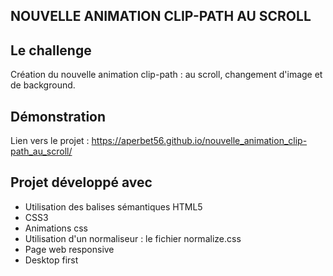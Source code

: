 ## NOUVELLE ANIMATION CLIP-PATH AU SCROLL

## Le challenge

Création du nouvelle animation clip-path : au scroll, changement d'image et de background.

## Démonstration

Lien vers le projet : https://aperbet56.github.io/nouvelle_animation_clip-path_au_scroll/

## Projet développé avec

- Utilisation des balises sémantiques HTML5
- CSS3
- Animations css
- Utilisation d'un normaliseur : le fichier normalize.css
- Page web responsive
- Desktop first
